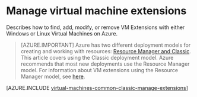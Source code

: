 <properties
    pageTitle="Manage Windows-based virtual machine extensions | Azure"
    description="Describes how to add, find, update, and remove extensions for Azure virtual machines, in the classic deployment model."
    services="virtual-machines-windows"
    documentationcenter=""
    author="squillace"
    manager="timlt"
    editor=""
    tags="azure-service-management" />
<tags
    ms.assetid="53f0543f-3217-4ad5-90ca-802810118ff9"
    ms.service="virtual-machines-windows"
    ms.devlang="na"
    ms.topic="article"
    ms.tgt_pltfrm="vm-windows"
    ms.workload="infrastructure-services"
    ms.date="08/29/2016"
    wacn.date=""
    ms.author="rasquill" />

# Manage virtual machine extensions
Describes how to find, add, modify, or remove VM Extensions with either Windows or Linux Virtual Machines on Azure.

> [AZURE.IMPORTANT] 
> Azure has two different deployment models for creating and working with resources: [Resource Manager and Classic](/documentation/articles/resource-manager-deployment-model/). This article covers using the Classic deployment model. Azure recommends that most new deployments use the Resource Manager model. For information about VM extensions using the Resource Manager model, see [here](/documentation/articles/virtual-machines-windows-extensions-features/).

[AZURE.INCLUDE [virtual-machines-common-classic-manage-extensions](../../includes/virtual-machines-common-classic-manage-extensions.md)]